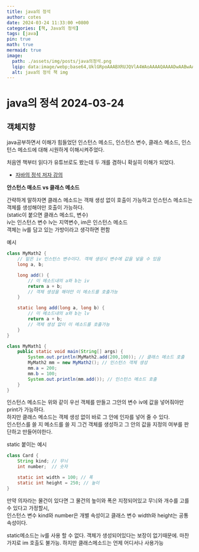 ```yaml
---
title: java의 정석
author: cotes
date: 2024-03-24 11:33:00 +0800
categories: [책, Java의 정석]
tags: [java]
pin: true
math: true
mermaid: true
image:
  path: ./assets/img/posts/java의정석.png
  lqip: data:image/webp;base64,UklGRpoAAABXRUJQVlA4WAoAAAAQAAAADwAABwAAQUxQSDIAAAARL0AmbZurmr57yyIiqE8oiG0bejIYEQTgqiDA9vqnsUSI6H+oAERp2HZ65qP/VIAWAFZQOCBCAAAA8AEAnQEqEAAIAAVAfCWkAALp8sF8rgRgAP7o9FDvMCkMde9PK7euH5M1m6VWoDXf2FkP3BqV0ZYbO6NA/VFIAAAA
  alt: java의 정석 책 img
---
```


# java의 정석 2024-03-24

## 객체지향

java공부하면서 이해가 힘들었던 인스턴스 메소드, 인스턴스 변수, 클래스 메소드, 인스턴스 메소드에 대해 시원하게 이해시켜주었다.  

처음엔 책부터 읽다가 유튜브로도 봤는데 두 개를 겸하니 확실히 이해가 되었다.

 - [자바의 정석 저자 강의](https://youtu.be/Fl4TzjPKAMU?feature=shared)
 

**안스턴스 매소드 vs 클래스 메소드**

간략하게 말하자면 클래스 메소드는 객채 생성 없이 호출이 가능하고 인스턴스 메소드는 객체를 생성해야만 호출이 가능하다.  
(static이 붙으면 클래스 메소드, 변수)  
iv는 인스턴스 변수 lv는 지역변수, im은 인스턴스 메소드  
객체는 iv를 담고 있는 가방이라고 생각하면 편함

예시
```java
class MyMath2 {
    // 밑은 iv 인스턴스 변수이다. 객체 생성시 변수에 값을 넣을 수 있음 
    long a, b;

    long add() {
        // 이 메소드내의 a와 b는 iv 
        return a + b;
        // 객체 생성을 해야만 이 메소드를 호출가능
    }

    static long add(long a, long b) {
        // 이 메소드내의 a와 b는 lv
        return a + b;
        // 객체 생성 없이 이 메소드를 호출가능
    }
}

class MyMath1 {
    public static void main(String[] args) {
        System.out.println(MyMath2.add(200,100)); // 클래스 메소드 호출
        MyMath2 mm = new MyMath2(); // 인스턴스 객체 생성
        mm.a = 200;
        mm.b = 100;
        System.out.println(mm.add()); // 인스턴스 메소드 호출
    }
}
```

인스턴스 메소드는 위와 같이 우선 객체를 만들고 그안의 변수 iv에 값을 넣어줘야만 print가 가능하다.  
하지만 클래스 메소드는 객체 생성 없이 바로 그 안에 인자를 넣어 줄 수 있다.  
인스턴스를 쓸 지 메소드를 쓸 지 그건 객체를 생성하고 그 안의 값을 지정의 여부를 판단하고 만들어야한다.  

static 붙이는 예시

```java 
class Card {
    String kind; // 무늬
    int number;  // 숫자

    static int width = 100; // 폭
    static int height = 250; // 높이
}
```
만약 의자라는 물건이 있다면 그 물건의 높이와 폭은 지정되어있고 무늬와 개수를 고를 수 있다고 가정할시,   
인스턴스 변수 kind와 number은 개별 속성이고 클래스 변수 width와 height는 공통속성이다.

static메소드는 iv를 사용 할 수 없다. 객체가 생성되어있다는 보장이 없기때문에. 마찬가지로 im 호출도 불가능. 하지만 클래스메소드는 언제 어디서나 사용가능 